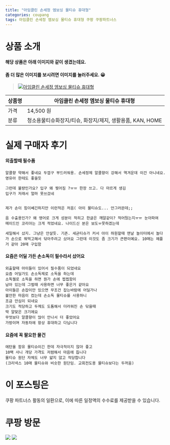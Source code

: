 ```yaml
---
title: "아임클린 손세정 엠보싱 물티슈 휴대형"
categories: coupang
tags: 아임클린 손세정 엠보싱 물티슈 휴대형 쿠팡 쿠팡파트너스
---
```

# 상품 소개
#### 해당 상품은 아래 이미지와 같이 생겼는데요. 
#### 좀 더 많은 이미지를 보시려면 이미지를 눌러주세요. 😀
> [![아임클린 손세정 엠보싱 물티슈 휴대형](https://static.coupangcdn.com/image/affiliate/banner/9f992728057bcd21b70ec7545c7caa8a@2x.jpg)](https://coupa.ng/bO3pS6)

상품명 | 아임클린 손세정 엠보싱 물티슈 휴대형
-------|-------
가격 | 14,500 원
분류 | 청소용물티슈화장지/티슈, 화장지/제지, 생활용품, KAN, HOME

# 실제 구매자 후기

####    외출할때 필수품
    알콜향 약해서 좋네요 두껍구 부드러워용. 손세정제 알콜향이 강해서 역겨운데 이건 아니네요. 영유아 한테도 좋을듯 
    
    그런데 불량인가요? 입구 왜 찢어짐 ?ㅠㅠ 한장 쓰고. 다 마르게 생김 
    입구가 저래서 얼마 못쓰겄네
    
    
    제가 손이 힘이쎄긴하지만 이런적은 처음( 아이 물티슈도... 안그러믄데;;
    
    음 수출용인가? 왜 영어로 크게 성분이 적히고 한글은 깨알같이? 적어뒀는지ㅠㅠ 눈아파여 
    메이드인 코리아는 크게 적었네요. 나이드신 분은 보도ㅠ못하겠는데
    
    세일해서 샀지. 그냥은 안살듯. 기존. 세균티슈가 커서 아이 하원할때 맨날 놀이터에서 놀다가 손으로 뭐먹고해서 닦아주려고 샀어요 그런데 이것도 좀 크기가 큰편이예요. 10매는 헤플거 같아 20매 구입함

####    요즘은 어딜 가든 손소독이 필수라서 샀어요
    외출할때 아이들이 있어서 필수품이 되었네요
    요즘 어딜가도 손소독제로 소독을 하는데 
    소독젤로 소독을 하면 뭔가 손에 찝찝함이
    남아 있는데 그럴때 사용하면 너무 좋은거 같아요
    아이들은 손잡이만 있으면 무조건 잡는바람에 어딜가나
    불안한 마음이 컸는데 손소독 물티슈를 사용하니 
    조금 안심이 되네요 
    크기도 적당하고 두께도 도톰해서 더러워진 손 닦을때
    딱 알맞은 크기에요
    무엇보다 알콜향이 많이 안나서 더 좋았어요
    가방이며 자동차에 항상 휴대하고 다닙니다

####    요즘에 꼭 팔요한 물건
    에탄올 함유 물티슈이긴 한데 자극적이지 않아 좋고
    10팩 사니 개당 가격도 저렴해서 마음에 듭니다
    물티슈 원단 자체도 너무 얇지 않고 적당합니다
    (크리넥스 10매 물티슈와 비슷한 원단임. 교회전도용 물티슈보다는 두꺼움)

# 이 포스팅은
쿠팡 파트너스 활동의 일환으로, 이에 따른 일정액의 수수료를 제공받을 수 있습니다.

# 쿠팡 방문
[![](https://ads-partners.coupang.com/banners/404218?subId=&traceId=V0-301-bae0f72e5e59e45f-I404218&w=728&h=90)](https://coupa.ng/bOXH5d)
[![](https://ads-partners.coupang.com/banners/404240?subId=&traceId=V0-301-371ae01f4226dec2-I404240&w=728&h=90)](https://coupa.ng/bOXIeg)

